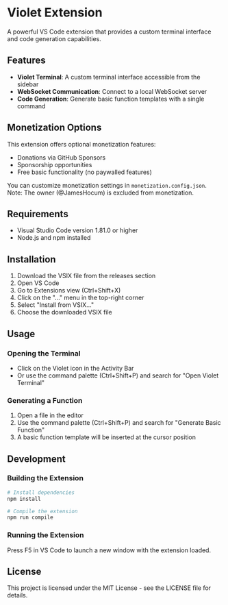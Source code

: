 # Violet Extension

A powerful VS Code extension that provides a custom terminal interface and code generation capabilities.

## Features

- **Violet Terminal**: A custom terminal interface accessible from the sidebar
- **WebSocket Communication**: Connect to a local WebSocket server
- **Code Generation**: Generate basic function templates with a single command

## Monetization Options

This extension offers optional monetization features:
- Donations via GitHub Sponsors
- Sponsorship opportunities
- Free basic functionality (no paywalled features)

You can customize monetization settings in `monetization.config.json`. Note: The owner (@JamesHocum) is excluded from monetization.

## Requirements

- Visual Studio Code version 1.81.0 or higher
- Node.js and npm installed

## Installation

1. Download the VSIX file from the releases section
2. Open VS Code
3. Go to Extensions view (Ctrl+Shift+X)
4. Click on the "..." menu in the top-right corner
5. Select "Install from VSIX..."
6. Choose the downloaded VSIX file

## Usage

### Opening the Terminal

- Click on the Violet icon in the Activity Bar
- Or use the command palette (Ctrl+Shift+P) and search for "Open Violet Terminal"

### Generating a Function

1. Open a file in the editor
2. Use the command palette (Ctrl+Shift+P) and search for "Generate Basic Function"
3. A basic function template will be inserted at the cursor position

## Development

### Building the Extension

```bash
# Install dependencies
npm install

# Compile the extension
npm run compile
```

### Running the Extension

Press F5 in VS Code to launch a new window with the extension loaded.

## License

This project is licensed under the MIT License - see the LICENSE file for details.
